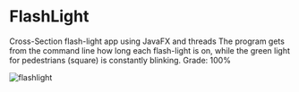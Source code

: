 # FlashLight
Cross-Section flash-light app using JavaFX and threads
The program gets from the command line how long each flash-light is on, while the green light for pedestrians (square) is constantly blinking.
Grade: 100%

![flashlight](https://github.com/tehilakiper/FlashLight/assets/109146074/99083a34-6719-4f16-98c8-a3e276e3a26c)
